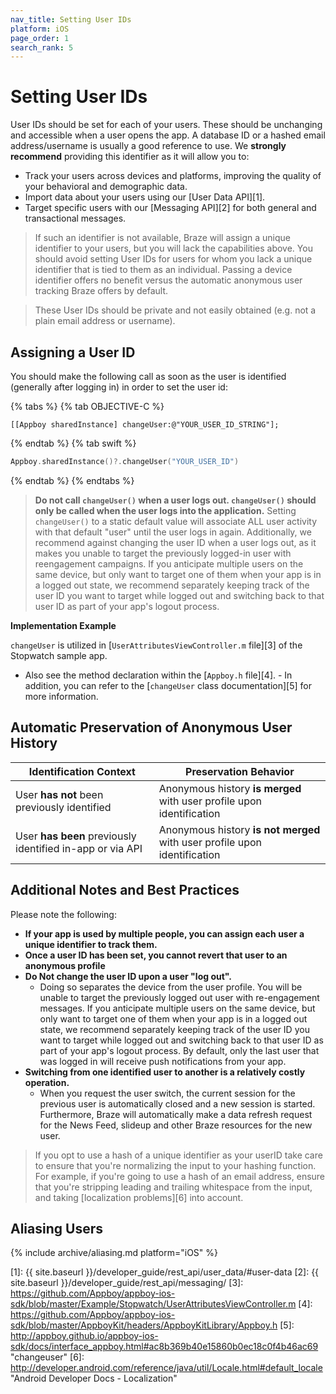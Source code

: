 ```yaml
---
nav_title: Setting User IDs
platform: iOS
page_order: 1
search_rank: 5
---
```

# Setting User IDs

User IDs should be set for each of your users. These should be unchanging and accessible when a user opens the app. A database ID or a hashed email address/username is usually a good reference to use. We __strongly recommend__ providing this identifier as it will allow you to:

- Track your users across devices and platforms, improving the quality of your behavioral and demographic data.
- Import data about your users using our [User Data API][1].
- Target specific users with our [Messaging API][2] for both general and transactional messages.

>  If such an identifier is not available, Braze will assign a unique identifier to your users, but you will lack the capabilities above. You should avoid setting User IDs for users for whom you lack a unique identifier that is tied to them as an individual. Passing a device identifier offers no benefit versus the automatic anonymous user tracking Braze offers by default.

>  These User IDs should be private and not easily obtained (e.g. not a plain email address or username).

## Assigning a User ID

You should make the following call as soon as the user is identified (generally after logging in) in order to set the user id:

{% tabs %}
{% tab OBJECTIVE-C %}

```objc
[[Appboy sharedInstance] changeUser:@"YOUR_USER_ID_STRING"];
```

{% endtab %}
{% tab swift %}

```swift
Appboy.sharedInstance()?.changeUser("YOUR_USER_ID")
```

{% endtab %}
{% endtabs %}

>  __Do not call `changeUser()` when a user logs out. `changeUser()` should only be called when the user logs into the application.__ Setting `changeUser()` to a static default value will associate ALL user activity with that default "user" until the user logs in again.
Additionally, we recommend against changing the user ID when a user logs out, as it makes you unable to target the previously logged-in user with reengagement campaigns. If you anticipate multiple users on the same device, but only want to target one of them when your app is in a logged out state, we recommend separately keeping track of the user ID you want to target while logged out and switching back to that user ID as part of your app's logout process.

**Implementation Example**

`changeUser` is utilized in [`UserAttributesViewController.m` file][3] of the Stopwatch sample app.

- Also see the method declaration within the [`Appboy.h` file][4]. - In addition, you can refer to the [`changeUser` class documentation][5] for more information.

## Automatic Preservation of Anonymous User History

| Identification Context | Preservation Behavior |
| ---------------------- | -------------------------- |
| User __has not__ been previously identified | Anonymous history __is merged__ with user profile upon identification |
| User __has been__ previously identified in-app or via API | Anonymous history __is not merged__ with user profile upon identification |

## Additional Notes and Best Practices
Please note the following:

- __If your app is used by multiple people, you can assign each user a unique identifier to track them.__
- __Once a user ID has been set, you cannot revert that user to an anonymous profile__
- __Do Not change the user ID upon a user "log out".__
  - Doing so separates the device from the user profile. You will be unable to target the previously logged out user with re-engagement messages. If you anticipate multiple users on the same device, but only want to target one of them when your app is in a logged out state, we recommend separately keeping track of the user ID you want to target while logged out and switching back to that user ID as part of your app's logout process. By default, only the last user that was logged in will receive push notifications from your app.
- __Switching from one identified user to another is a relatively costly operation.__
  - When you request the user switch, the current session for the previous user is automatically closed and a new session is started. Furthermore, Braze will automatically make a data refresh request for the News Feed, slideup and other Braze resources for the new user.
> If you opt to use a hash of a unique identifier as your userID take care to ensure that you're normalizing the input to your hashing function. For example, if you're going to use a hash of an email address, ensure that you're stripping leading and trailing whitespace from the input, and taking [localization problems][6] into account.

## Aliasing Users

{% include archive/aliasing.md platform="iOS" %}

[1]: {{ site.baseurl }}/developer_guide/rest_api/user_data/#user-data
[2]: {{ site.baseurl }}/developer_guide/rest_api/messaging/
[3]: https://github.com/Appboy/appboy-ios-sdk/blob/master/Example/Stopwatch/UserAttributesViewController.m
[4]: https://github.com/Appboy/appboy-ios-sdk/blob/master/AppboyKit/headers/AppboyKitLibrary/Appboy.h
[5]: http://appboy.github.io/appboy-ios-sdk/docs/interface_appboy.html#ac8b369b40e15860b0ec18c0f4b46ac69 "changeuser"
[6]: http://developer.android.com/reference/java/util/Locale.html#default_locale "Android Developer Docs - Localization"
